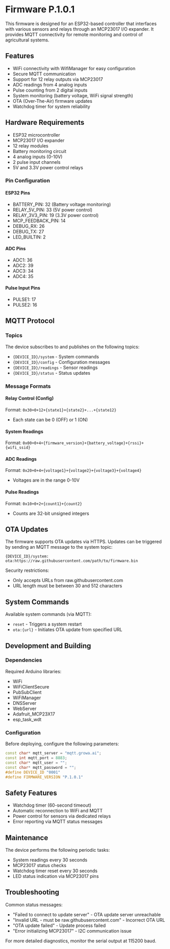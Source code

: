 # Firmware P.1.0.1

This firmware is designed for an ESP32-based controller that interfaces with various sensors and relays through an MCP23017 I/O expander. It provides MQTT connectivity for remote monitoring and control of agricultural systems.

## Features

- WiFi connectivity with WifiManager for easy configuration
- Secure MQTT communication
- Support for 12 relay outputs via MCP23017
- ADC readings from 4 analog inputs
- Pulse counting from 2 digital inputs
- System monitoring (battery voltage, WiFi signal strength)
- OTA (Over-The-Air) firmware updates
- Watchdog timer for system reliability

## Hardware Requirements

- ESP32 microcontroller
- MCP23017 I/O expander
- 12 relay modules
- Battery monitoring circuit
- 4 analog inputs (0-10V)
- 2 pulse input channels
- 5V and 3.3V power control relays

### Pin Configuration

#### ESP32 Pins
- BATTERY_PIN: 32 (Battery voltage monitoring)
- RELAY_5V_PIN: 33 (5V power control)
- RELAY_3V3_PIN: 19 (3.3V power control)
- MCP_FEEDBACK_PIN: 14
- DEBUG_RX: 26
- DEBUG_TX: 27
- LED_BUILTIN: 2

#### ADC Pins
- ADC1: 36
- ADC2: 39
- ADC3: 34
- ADC4: 35

#### Pulse Input Pins
- PULSE1: 17
- PULSE2: 16

## MQTT Protocol

### Topics

The device subscribes to and publishes on the following topics:
- `{DEVICE_ID}/system` - System commands
- `{DEVICE_ID}/config` - Configuration messages
- `{DEVICE_ID}/readings` - Sensor readings
- `{DEVICE_ID}/status` - Status updates

### Message Formats

#### Relay Control (Config)
Format: `0x30+0+12+{state1}+{state2}+...+{state12}`
- Each state can be 0 (OFF) or 1 (ON)

#### System Readings
Format: `0x00+0+4+{firmware_version}+{battery_voltage}+{rssi}+{wifi_ssid}`

#### ADC Readings
Format: `0x20+0+4+{voltage1}+{voltage2}+{voltage3}+{voltage4}`
- Voltages are in the range 0-10V

#### Pulse Readings
Format: `0x10+0+2+{count1}+{count2}`
- Counts are 32-bit unsigned integers

## OTA Updates

The firmware supports OTA updates via HTTPS. Updates can be triggered by sending an MQTT message to the system topic:
```
{DEVICE_ID}/system: ota:https://raw.githubusercontent.com/path/to/firmware.bin
```

Security restrictions:
- Only accepts URLs from raw.githubusercontent.com
- URL length must be between 30 and 512 characters

## System Commands

Available system commands (via MQTT):
- `reset` - Triggers a system restart
- `ota:{url}` - Initiates OTA update from specified URL

## Development and Building

### Dependencies

Required Arduino libraries:
- WiFi
- WiFiClientSecure
- PubSubClient
- WiFiManager
- DNSServer
- WebServer
- Adafruit_MCP23X17
- esp_task_wdt

### Configuration

Before deploying, configure the following parameters:
```cpp
const char* mqtt_server = "mqtt.growa.ai";
const int mqtt_port = 8883;
const char* mqtt_user = "";
const char* mqtt_password = "";
#define DEVICE_ID "0001"
#define FIRMWARE_VERSION "P.1.0.1"
```

## Safety Features

- Watchdog timer (60-second timeout)
- Automatic reconnection to WiFi and MQTT
- Power control for sensors via dedicated relays
- Error reporting via MQTT status messages

## Maintenance

The device performs the following periodic tasks:
- System readings every 30 seconds
- MCP23017 status checks
- Watchdog timer reset every 30 seconds
- LED status indication via MCP23017 pins

## Troubleshooting

Common status messages:
- "Failed to connect to update server" - OTA update server unreachable
- "Invalid URL - must be raw.githubusercontent.com" - Incorrect OTA URL
- "OTA update failed" - Update process failed
- "Error initializing MCP23017" - I2C communication issue

For more detailed diagnostics, monitor the serial output at 115200 baud.
